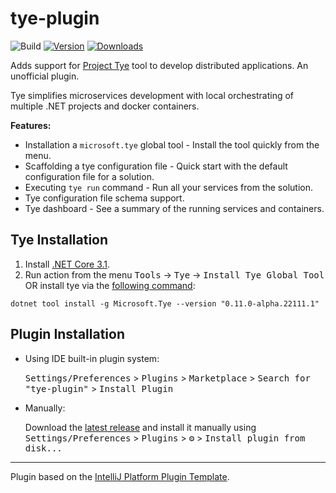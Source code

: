 # tye-plugin

![Build](https://github.com/rafaelldi/tye-plugin/workflows/Build/badge.svg)
[![Version](https://img.shields.io/jetbrains/plugin/v/16426-tye.svg)](https://plugins.jetbrains.com/plugin/16426-tye)
[![Downloads](https://img.shields.io/jetbrains/plugin/d/16426-tye.svg)](https://plugins.jetbrains.com/plugin/16426-tye)

<!-- Plugin description -->
Adds support for [Project Tye](https://github.com/dotnet/tye) tool to develop distributed applications. An unofficial plugin.

Tye simplifies microservices development with local orchestrating of multiple .NET projects and docker containers. 

**Features:**
* Installation a `microsoft.tye` global tool - Install the tool quickly from the menu.
* Scaffolding a tye configuration file - Quick start with the default configuration file for a solution.
* Executing `tye run` command - Run all your services from the solution.
* Tye configuration file schema support.
* Tye dashboard - See a summary of the running services and containers.
<!-- Plugin description end -->

## Tye Installation

1. Install [.NET Core 3.1](https://dotnet.microsoft.com/download/dotnet/3.1).
2. Run action from the menu <kbd>Tools</kbd> -> <kbd>Tye</kbd> -> <kbd>Install Tye Global Tool</kbd> OR install tye via the [following command](https://github.com/dotnet/tye/blob/main/docs/getting_started.md):
```shell
dotnet tool install -g Microsoft.Tye --version "0.11.0-alpha.22111.1"
```

## Plugin Installation

- Using IDE built-in plugin system:
  
  <kbd>Settings/Preferences</kbd> > <kbd>Plugins</kbd> > <kbd>Marketplace</kbd> > <kbd>Search for "tye-plugin"</kbd> >
  <kbd>Install Plugin</kbd>
  
- Manually:

  Download the [latest release](https://github.com/rafaelldi/tye-plugin/releases/latest) and install it manually using
  <kbd>Settings/Preferences</kbd> > <kbd>Plugins</kbd> > <kbd>⚙️</kbd> > <kbd>Install plugin from disk...</kbd>


---
Plugin based on the [IntelliJ Platform Plugin Template][template].

[template]: https://github.com/JetBrains/intellij-platform-plugin-template
